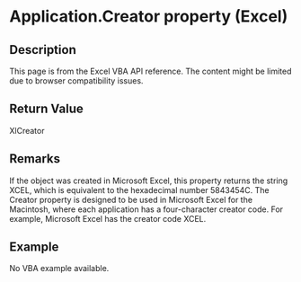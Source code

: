 # Application.Creator property (Excel)

## Description
This page is from the Excel VBA API reference. The content might be limited due to browser compatibility issues.

## Return Value
XlCreator

## Remarks
If the object was created in Microsoft Excel, this property returns the string XCEL, which is equivalent to the hexadecimal number 5843454C. The Creator property is designed to be used in Microsoft Excel for the Macintosh, where each application has a four-character creator code. For example, Microsoft Excel has the creator code XCEL.

## Example
No VBA example available.

